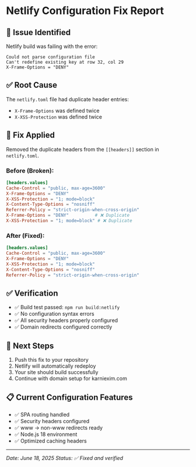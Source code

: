 # Netlify Configuration Fix Report

## 🐛 Issue Identified
Netlify build was failing with the error:
```
Could not parse configuration file
Can't redefine existing key at row 32, col 29
X-Frame-Options = "DENY"
```

## ✅ Root Cause
The `netlify.toml` file had duplicate header entries:
- `X-Frame-Options` was defined twice
- `X-XSS-Protection` was defined twice

## 🔧 Fix Applied
Removed the duplicate headers from the `[[headers]]` section in `netlify.toml`.

### Before (Broken):
```toml
[headers.values]
Cache-Control = "public, max-age=3600"
X-Frame-Options = "DENY"
X-XSS-Protection = "1; mode=block"
X-Content-Type-Options = "nosniff"
Referrer-Policy = "strict-origin-when-cross-origin"
X-Frame-Options = "DENY"          # ❌ Duplicate
X-XSS-Protection = "1; mode=block" # ❌ Duplicate
```

### After (Fixed):
```toml
[headers.values]
Cache-Control = "public, max-age=3600"
X-Frame-Options = "DENY"
X-XSS-Protection = "1; mode=block"
X-Content-Type-Options = "nosniff"
Referrer-Policy = "strict-origin-when-cross-origin"
```

## ✅ Verification
- ✅ Build test passed: `npm run build:netlify`
- ✅ No configuration syntax errors
- ✅ All security headers properly configured
- ✅ Domain redirects configured correctly

## 🚀 Next Steps
1. Push this fix to your repository
2. Netlify will automatically redeploy
3. Your site should build successfully
4. Continue with domain setup for karniexim.com

## 📋 Current Configuration Features
- ✅ SPA routing handled
- ✅ Security headers configured
- ✅ www → non-www redirects ready
- ✅ Node.js 18 environment
- ✅ Optimized caching headers

---

*Date: June 18, 2025*
*Status: ✅ Fixed and verified*

